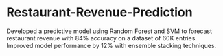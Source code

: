 # Restaurant-Revenue-Prediction
Developed a predictive model using Random Forest and SVM to forecast restaurant revenue with 84% accuracy on a dataset of 60K entries. Improved model performance by 12% with ensemble stacking techniques.
